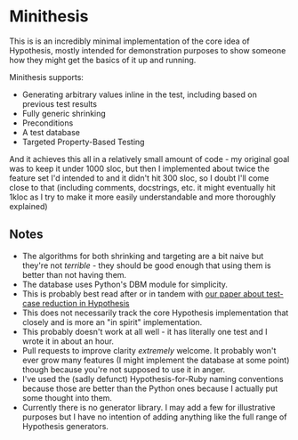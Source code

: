 # Minithesis

This is is an incredibly minimal implementation of the core idea of Hypothesis,
mostly intended for demonstration purposes to show someone how they might
get the basics of it up and running.

Minithesis supports:

* Generating arbitrary values inline in the test, including based on previous test results
* Fully generic shrinking
* Preconditions
* A test database
* Targeted Property-Based Testing

And it achieves this all in a relatively small amount of code - my original goal was to keep it under 1000 sloc, but then I implemented about twice the feature set I'd intended to and it didn't hit 300 sloc,
so I doubt I'll come close to that (including comments, docstrings, etc. it might eventually hit 1kloc as I try to make it more easily understandable and more thoroughly explained)

## Notes

* The algorithms for both shrinking and targeting are a bit naive but they're not *terrible* - they should be good enough that using them is better than not having them.
* The database uses Python's DBM module for simplicity. 
* This is probably best read after or in tandem with [our paper about test-case reduction in Hypothesis](https://drmaciver.github.io/papers/reduction-via-generation-preview.pdf)
* This does not necessarily track the core Hypothesis implementation that closely and is more an "in spirit" implementation.
* This probably doesn't work at all well - it has literally one test and I wrote it in about an hour.
* Pull requests to improve clarity *extremely* welcome. It probably won't ever grow many features (I might implement the database at some point) though because you're not supposed to use it in anger.
* I've used the (sadly defunct) Hypothesis-for-Ruby naming conventions because those are better than the Python ones because I actually put some thought into them.
* Currently there is no generator library. I may add a few for illustrative purposes but I have no intention of adding anything like the full range of Hypothesis generators.
